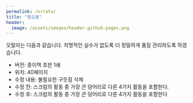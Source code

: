 ```yaml
---
permalink: /errata/
title: "정오표"
header:
  image: /assets/images/header-github-pages.png
---
```


오탈자는 다음과 같습니다.
치명적인 실수가 없도록 더 정밀하게 품질 관리하도록 하겠습니다.

* 버전: 종이책 초판 1쇄
* 위치: 40페이지
* 수정 내용: 불필요한 구둣점 삭제
* 수정 전: 스크럼의 활동 중 가장 큰 덩어리로 다른 4가지 활동을 포함한다.
* 수정 후: 스크럼의 활동 중 가장 큰 덩어리로 다른 4가지 활동을 포함한다